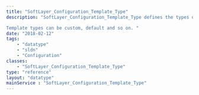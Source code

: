 ```yaml
---
title: "SoftLayer_Configuration_Template_Type"
description: "SoftLayer_Configuration_Template_Type defines the types of configuration template. 

Template types can be custom, default and so on. "
date: "2018-02-12"
tags:
    - "datatype"
    - "sldn"
    - "Configuration"
classes:
    - "SoftLayer_Configuration_Template_Type"
type: "reference"
layout: "datatype"
mainService : "SoftLayer_Configuration_Template_Type"
---
```


